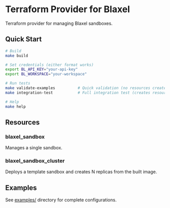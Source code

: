 # Terraform Provider for Blaxel

Terraform provider for managing Blaxel sandboxes.

## Quick Start

```bash
# Build
make build

# Set credentials (either format works)
export BL_API_KEY="your-api-key"
export BL_WORKSPACE="your-workspace"

# Run tests
make validate-examples          # Quick validation (no resources created)
make integration-test           # Full integration test (creates resources)

# Help
make help
```

## Resources

### blaxel_sandbox
Manages a single sandbox.

### blaxel_sandbox_cluster
Deploys a template sandbox and creates N replicas from the built image.

## Examples

See [examples/](./examples) directory for complete configurations.

